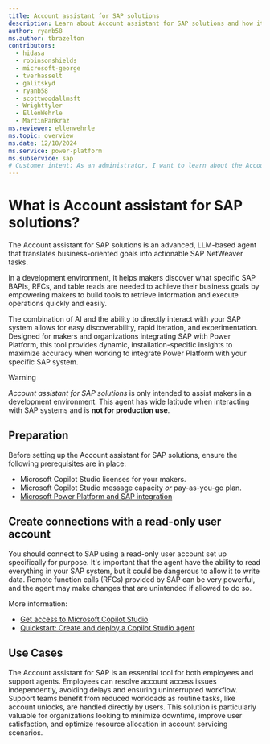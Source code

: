 ```yaml
---
title: Account assistant for SAP solutions
description: Learn about Account assistant for SAP solutions and how it translates business-oriented goals into actionable SAP NetWeaver tasks.
author: ryanb58
ms.author: tbrazelton
contributors:
  - hidasa
  - robinsonshields
  - microsoft-george
  - tverhasselt
  - galitskyd
  - ryanb58
  - scottwoodallmsft
  - Wrighttyler
  - EllenWehrle
  - MartinPankraz
ms.reviewer: ellenwehrle
ms.topic: overview
ms.date: 12/18/2024
ms.service: power-platform
ms.subservice: sap
# Customer intent: As an administrator, I want to learn about the Account assistant for SAP solutions and how it translates business-oriented goals into actionable SAP NetWeaver tasks.
---
```


# What is Account assistant for SAP solutions?

The Account assistant for SAP solutions is an advanced, LLM-based agent that translates business-oriented goals into actionable SAP NetWeaver tasks.

In a development environment, it helps makers discover what specific SAP BAPIs, RFCs, and table reads are needed to achieve their business goals by empowering makers to build tools to retrieve information and execute operations quickly and easily.

The combination of AI and the ability to directly interact with your SAP system allows for easy discoverability, rapid iteration, and experimentation. Designed for makers and organizations integrating SAP with Power Platform, this tool provides dynamic, installation-specific insights to maximize accuracy when working to integrate Power Platform with your specific SAP system.

> [!WARNING]
> *Account assistant for SAP solutions* is only intended to assist makers in a development environment. This agent has wide latitude when interacting with SAP systems and is **not for production use**.

## Preparation

Before setting up the Account assistant for SAP solutions, ensure the following prerequisites are in place:

- Microsoft Copilot Studio licenses for your makers.
- Microsoft Copilot Studio message capacity *or* pay-as-you-go plan.
- [Microsoft Power Platform and SAP integration](/power-platform/sap/connect/connect-power-platform-and-sap)

## Create connections with a read-only user account

You should connect to SAP using a read-only user account set up specifically for purpose. It's important that the agent have the ability to read everything in your SAP system, but it could be dangerous to allow it to write data. Remote function calls (RFCs) provided by SAP can be very powerful, and the agent may make changes that are unintended if allowed to do so.

More information:

- [Get access to Microsoft Copilot Studio](/microsoft-copilot-studio/requirements-licensing-subscriptions)
- [Quickstart: Create and deploy a Copilot Studio agent](/microsoft-copilot-studio/fundamentals-get-started)

## Use Cases

The Account assistant for SAP is an essential tool for both employees and support agents. Employees can resolve account access issues independently, avoiding delays and ensuring uninterrupted workflow. Support teams benefit from reduced workloads as routine tasks, like account unlocks, are handled directly by users. This solution is particularly valuable for organizations looking to minimize downtime, improve user satisfaction, and optimize resource allocation in account servicing scenarios.
